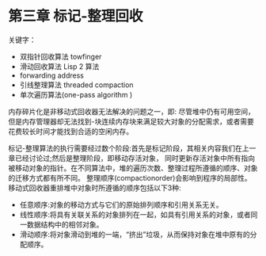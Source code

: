 # 第三章 标记-整理回收

关键字：

- 双指针回收算法 towfinger
- 滑动回收算法 Lisp 2 算法
- forwarding address
- 引线整理算法 threaded compaction
- 单次遍历算法(one-pass algorithm )

内存碎片化是非移动式回收器无法解决的问题之一，即:
尽管堆中仍有可用空间，但是内存管理器却无法找到-块连续内存块来满足较大对象的分配需求，或者需要花费较长时间才能找到合适的空闲内存。

标记-整理算法的执行需要经过数个阶段:首先是标记阶段，其相关内容我们在上一章已经讨论过;然后是整理阶段，即移动存活对象，
同时更新存活对象中所有指向被移动对象的指针。在不同算法中，堆的遍历次数、整理过程所遵循的顺序、对象的迁移方式都有所不同。
整理顺序(compactionorder)会影响到程序的局部性。移动式回收器重排堆中对象时所遵循的顺序包括以下3种:

- 任意顺序:对象的移动方式与它们的原始排列顺序和引用关系无关。
- 线性顺序:将具有关联关系的对象排列在一起，如具有引用关系的对象，或者同一数据结构中的相邻对象。
- 滑动顺序:将对象滑动到堆的一端，“挤出”垃圾，从而保持对象在堆中原有的分配顺序。